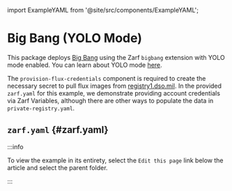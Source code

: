 import ExampleYAML from '@site/src/components/ExampleYAML';

# Big Bang (YOLO Mode)

This package deploys [Big Bang](https://repo1.dso.mil/platform-one/big-bang/bigbang) using the Zarf `bigbang` extension with YOLO mode enabled. You can learn about YOLO mode [here](https://docs.zarf.dev/docs/faq#what-is-yolo-mode-and-why-would-i-use-it).

The `provision-flux-credentials` component is required to create the necessary secret to pull flux images from [registry1.dso.mil](https://registry1.dso.mil). In the provided `zarf.yaml` for this example, we demonstrate providing account credentials via Zarf Variables, although there are other ways to populate the data in `private-registry.yaml`.

## `zarf.yaml` {#zarf.yaml}

:::info

To view the example in its entirety, select the `Edit this page` link below the article and select the parent folder.

:::

<ExampleYAML example="big-bang-yolo-mode" showLink={false} />
